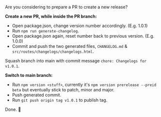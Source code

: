 Are you considering to prepare a PR to create a new release?

**Create a new PR, while inside the PR branch:**
* Open package.json, change version number accordingly. (E.g. 1.0.1)
* Run `npm run generate-changelog`.
* Open package.json again, reset number back to previous version. (E.g. 1.0.0)
* Commit and push the two generated files, `CHANGELOG.md` & `src/routes/changelogs/changelogs.html`.

Squash branch into main with commit message `chore: Changelogs for v1.0.1`.

**Switch to main branch:**
* Run `npm version <stuff>`, currently it's `npm version prerelease --preid beta` but eventually stick to patch, minor and major.
* Push generated commit.
* Run `git push origin tag v1.0.1` to publish tag.

Done. 🎉
